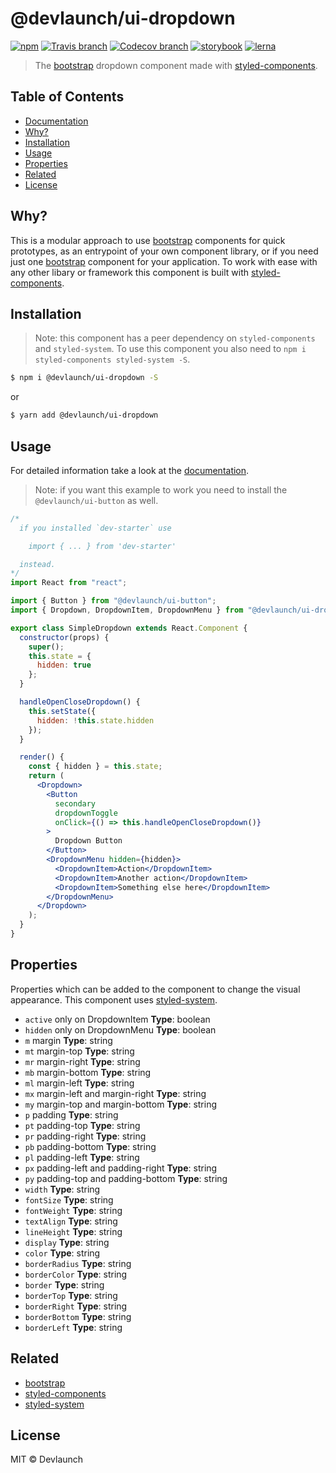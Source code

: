 # @devlaunch/ui-dropdown

[![npm](https://img.shields.io/npm/v/@devlaunch/ui-dropdown.svg?style=flat-square)](https://www.npmjs.com/package/@devlaunch/ui-dropdown)
[![Travis branch](https://img.shields.io/travis/devlaunch/dev-starter/master.svg?style=flat-square)](https://travis-ci.org/devlaunch/dev-starter)
[![Codecov branch](https://img.shields.io/codecov/c/github/devlaunch/dev-starter/master.svg?style=flat-square)](https://codecov.io/gh/devlaunch/dev-starter)
[![storybook](https://img.shields.io/badge/docs%20with-storybook-f1618c.svg?style=flat-square)](https://devlaunch.github.io/dev-starter)
[![lerna](https://img.shields.io/badge/maintained%20with-lerna-cc00ff.svg?style=flat-square)](https://lernajs.io/)

> The [bootstrap](https://getbootstrap.com) dropdown component made with [styled-components](https://styled-components.com).

## Table of Contents

- [Documentation](https://devlaunch.github.io/dev-starter)
- [Why?](#why)
- [Installation](#installation)
- [Usage](#usage)
- [Properties](#properties)
- [Related](#related)
- [License](#license)

## Why?

This is a modular approach to use [bootstrap](https://getbootstrap.com) components for quick prototypes, as an entrypoint of your own component library, or if you need just one [bootstrap](https://getbootstrap.com) component for your application. To work with ease with any other libary or framework this component is built with [styled-components](https://styled-components.com).

## Installation

> Note: this component has a peer dependency on `styled-components` and `styled-system`. To use this component you also need to `npm i styled-components styled-system -S`.

```sh
$ npm i @devlaunch/ui-dropdown -S
```

or

```sh
$ yarn add @devlaunch/ui-dropdown
```

## Usage

For detailed information take a look at the [documentation](https://devlaunch.github.io/dev-starter).

> Note: if you want this example to work you need to install the `@devlaunch/ui-button` as well.

```jsx
/*
  if you installed `dev-starter` use

    import { ... } from 'dev-starter'

  instead.
*/
import React from "react";

import { Button } from "@devlaunch/ui-button";
import { Dropdown, DropdownItem, DropdownMenu } from "@devlaunch/ui-dropdown";

export class SimpleDropdown extends React.Component {
  constructor(props) {
    super();
    this.state = {
      hidden: true
    };
  }

  handleOpenCloseDropdown() {
    this.setState({
      hidden: !this.state.hidden
    });
  }

  render() {
    const { hidden } = this.state;
    return (
      <Dropdown>
        <Button
          secondary
          dropdownToggle
          onClick={() => this.handleOpenCloseDropdown()}
        >
          Dropdown Button
        </Button>
        <DropdownMenu hidden={hidden}>
          <DropdownItem>Action</DropdownItem>
          <DropdownItem>Another action</DropdownItem>
          <DropdownItem>Something else here</DropdownItem>
        </DropdownMenu>
      </Dropdown>
    );
  }
}
```

## Properties

Properties which can be added to the component to change the visual appearance. This component uses [styled-system](http://jxnblk.com/styled-system/).

- `active` only on DropdownItem **Type**: boolean
- `hidden` only on DropdownMenu **Type**: boolean
- `m` margin **Type**: string
- `mt` margin-top **Type**: string
- `mr` margin-right **Type**: string
- `mb` margin-bottom **Type**: string
- `ml` margin-left **Type**: string
- `mx` margin-left and margin-right **Type**: string
- `my` margin-top and margin-bottom **Type**: string
- `p` padding **Type**: string
- `pt` padding-top **Type**: string
- `pr` padding-right **Type**: string
- `pb` padding-bottom **Type**: string
- `pl` padding-left **Type**: string
- `px` padding-left and padding-right **Type**: string
- `py` padding-top and padding-bottom **Type**: string
- `width` **Type**: string
- `fontSize` **Type**: string
- `fontWeight` **Type**: string
- `textAlign` **Type**: string
- `lineHeight` **Type**: string
- `display` **Type**: string
- `color` **Type**: string
- `borderRadius` **Type**: string
- `borderColor` **Type**: string
- `border` **Type**: string
- `borderTop` **Type**: string
- `borderRight` **Type**: string
- `borderBottom` **Type**: string
- `borderLeft` **Type**: string

## Related

- [bootstrap](https://getbootstrap.com)
- [styled-components](https://styled-components.com)
- [styled-system](http://jxnblk.com/styled-system/)

## License

MIT © Devlaunch
